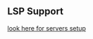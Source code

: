 ## LSP Support

[look here for servers setup](https://github.com/neovim/nvim-lspconfig/blob/master/doc/server_configurations.md)
